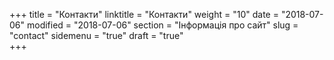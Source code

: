 +++
    title =  "Контакти"
    linktitle =  "Контакти"
    weight =  "10"
    date = "2018-07-06"
    modified = "2018-07-06"
    section = "Інформація про сайт"
    slug = "contact"
    sidemenu = "true"
    draft = "true"   
+++